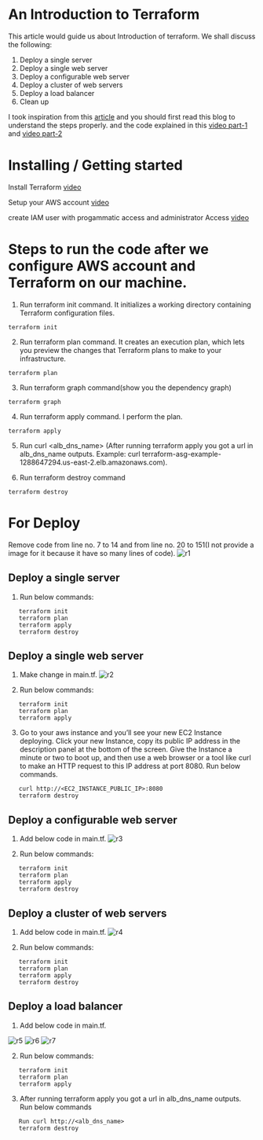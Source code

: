 # An Introduction to Terraform

This article would guide us about Introduction of terraform. We shall discuss the following:

1. Deploy a single server
2. Deploy a single web server
3. Deploy a configurable web server
4. Deploy a cluster of web servers
5. Deploy a load balancer
6. Clean up

I took inspiration from this [article](https://blog.gruntwork.io/an-introduction-to-terraform-f17df9c6d180#a9b0) and you should first read this blog to understand the steps properly. and the code explained in this [video part-1](https://shorthillstech-my.sharepoint.com/:v:/p/kapil_jain/Ef0H3oWHQyBMiocS2O9rVRsBm3RQpxwZBmJD-AlXmZsmnA?e=zO9UJ9) and [video part-2](https://shorthillstech-my.sharepoint.com/:v:/p/kapil_jain/EY7NTuItyotJlQpC_KdtEqgBT7I-A9fQF38hKiqzxZzOsA?e=kVkQBF)

# Installing / Getting started

Install Terraform [video](https://www.youtube.com/watch?v=Cn6xYf0QJME)

Setup your AWS account [video](https://www.youtube.com/watch?v=gA9pl-A9gDM)

create IAM user with progammatic access and administrator Access [video](https://www.youtube.com/watch?v=Xx_-IA9qnuI)

# Steps to run the code after we configure AWS account and Terraform on our machine.

1. Run terraform init command. It initializes a working directory containing Terraform configuration files.

```
terraform init
```

2. Run terraform plan command. It creates an execution plan, which lets you preview the changes that Terraform plans to make to your infrastructure.

```
terraform plan
```

3. Run terraform graph command(show you the dependency graph)

```
terraform graph
```

4. Run terraform apply command. I perform the plan.

```
terraform apply
```

5. Run curl <alb_dns_name> (After running terraform apply you got a url in alb_dns_name outputs. Example: curl terraform-asg-example-1288647294.us-east-2.elb.amazonaws.com).

6. Run terraform destroy command

```
terraform destroy
```

# For Deploy

Remove code from line no. 7 to 14 and from line no. 20 to 151(I not provide a image for it because it have so many lines of code).
![r1](https://user-images.githubusercontent.com/101810595/200256308-ea209eab-9fa8-4df2-be5e-b4822a7b7689.PNG)

## Deploy a single server

1. Run below commands:

```
   terraform init
   terraform plan
   terraform apply
   terraform destroy
```

## Deploy a single web server

1. Make change in main.tf.
![r2](https://user-images.githubusercontent.com/101810595/200258101-1c4da4b1-ac69-4b3f-bdec-49af16611dcb.PNG)

2. Run below commands:

```
   terraform init
   terraform plan
   terraform apply
```

3. Go to your aws instance and you’ll see your new EC2 Instance deploying. Click your new Instance, copy its public IP address in the description panel at the bottom of the screen. Give the Instance a minute or two to boot up, and then use a web browser or a tool like curl to make an HTTP request to this IP address at port 8080. Run below commands.

```
   curl http://<EC2_INSTANCE_PUBLIC_IP>:8080
   terraform destroy
```

## Deploy a configurable web server

1. Add below code in main.tf.
![r3](https://user-images.githubusercontent.com/101810595/200258868-45ab88cc-76ea-4df9-b8a7-9347bd62fdcb.PNG)

2. Run below commands:

```
   terraform init
   terraform plan
   terraform apply
   terraform destroy
```

## Deploy a cluster of web servers

1. Add below code in main.tf.
![r4](https://user-images.githubusercontent.com/101810595/200259316-e09f64de-588a-449e-b6b8-4c278d51d717.PNG)

2. Run below commands:

```
   terraform init
   terraform plan
   terraform apply
   terraform destroy
```

## Deploy a load balancer

1. Add below code in main.tf.

![r5](https://user-images.githubusercontent.com/101810595/200260120-324d96b5-118e-489d-9c3f-ec33274c5b7a.PNG)
![r6](https://user-images.githubusercontent.com/101810595/200260127-6ae98d63-ec4b-4304-a5f8-834b9187c95f.PNG)
![r7](https://user-images.githubusercontent.com/101810595/200260134-0c701b01-209f-467a-980b-c94b5eda764c.PNG)

2. Run below commands:

```
   terraform init
   terraform plan
   terraform apply
```

3. After running terraform apply you got a url in alb_dns_name outputs. Run below commands

```
   Run curl http://<alb_dns_name>
   terraform destroy
```
